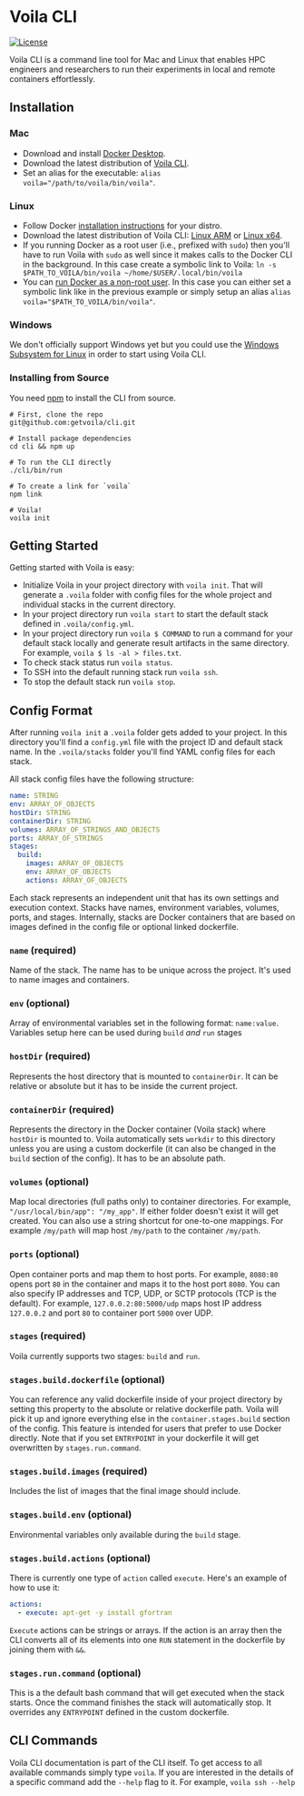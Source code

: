 # Voila CLI

[![License](https://img.shields.io/badge/License-Apache%202.0-blue.svg)](https://github.com/gitbucket/gitbucket/blob/master/LICENSE)

Voila CLI is a command line tool for Mac and Linux that enables HPC engineers and researchers to run their experiments in local and remote containers effortlessly.

## Installation

### Mac

- Download and install [Docker Desktop](https://download.docker.com/mac/stable/Docker.dmg).
- Download the latest distribution of [Voila CLI](https://voila-cli-tarballs.s3-us-west-2.amazonaws.com/voila-darwin-x64.tar.gz).
- Set an alias for the executable: `alias voila="/path/to/voila/bin/voila"`.

### Linux

- Follow Docker [installation instructions](https://docs.docker.com/install/linux/docker-ce/ubuntu/) for your distro.
- Download the latest distribution of Voila CLI: [Linux ARM](https://voila-cli-tarballs.s3-us-west-2.amazonaws.com/voila-linux-arm.tar.gz) or [Linux x64](https://voila-cli-tarballs.s3-us-west-2.amazonaws.com/voila-linux-x64.tar.gz).
- If you running Docker as a root user (i.e., prefixed with `sudo`) then you'll have to run Voila with `sudo` as well since it makes calls to the Docker CLI in the background. In this case create a symbolic link to Voila: `ln -s $PATH_TO_VOILA/bin/voila ~/home/$USER/.local/bin/voila`
- You can [run Docker as a non-root user](https://docs.docker.com/install/linux/linux-postinstall/). In this case you can either set a symbolic link like in the previous example or simply setup an alias `alias voila="$PATH_TO_VOILA/bin/voila"`.

### Windows

We don't officially support Windows yet but you could use the [Windows Subsystem for Linux](https://docs.microsoft.com/en-us/windows/wsl/install-win10) in order to start using Voila CLI.

### Installing from Source

You need [npm](https://nodejs.org/en/) to install the CLI from source.

```shell
# First, clone the repo
git@github.com:getvoila/cli.git

# Install package dependencies
cd cli && npm up

# To run the CLI directly 
./cli/bin/run

# To create a link for `voila`
npm link

# Voila!
voila init
```

## Getting Started

Getting started with Voila is easy:

- Initialize Voila in your project directory with `voila init`. That will generate a `.voila` folder with config files for the whole project and individual stacks in the current directory.
- In your project directory run `voila start` to start the default stack defined in `.voila/config.yml`.
- In your project directory run `voila $ COMMAND` to run a command for your default stack locally and generate result artifacts in the same directory. For example, `voila $ ls -al > files.txt`.
- To check stack status run `voila status`.
- To SSH into the default running stack run `voila ssh`.
- To stop the default stack run `voila stop`.

## Config Format

After running `voila init` a `.voila` folder gets added to your project. In this directory you'll find a `config.yml` file with the project ID and default stack name. In the `.voila/stacks` folder you'll find YAML config files for each stack.

All stack config files have the following structure:

```yaml
name: STRING
env: ARRAY_OF_OBJECTS
hostDir: STRING
containerDir: STRING
volumes: ARRAY_OF_STRINGS_AND_OBJECTS
ports: ARRAY_OF_STRINGS
stages:
  build:
    images: ARRAY_OF_OBJECTS
    env: ARRAY_OF_OBJECTS
    actions: ARRAY_OF_OBJECTS
```

Each stack represents an independent unit that has its own settings and execution context. Stacks have names, environment variables, volumes, ports, and stages. Internally, stacks are Docker containers that are based on images defined in the config file or optional linked dockerfile.

### `name` (required)

Name of the stack. The name has to be unique across the project. It's used to name images and containers.

### `env` (optional)

Array of environmental variables set in the following format: `name:value`. Variables setup here can be used during `build` *and* `run` stages

### `hostDir` (required)

Represents the host directory that is mounted to `containerDir`. It can be relative or absolute but it has to be inside the current project.

### `containerDir` (required)

Represents the directory in the Docker container (Voila stack) where `hostDir` is mounted to. Voila automatically sets `workdir` to this directory unless you are using a custom dockerfile (it can also be changed in the `build` section of the config). It has to be an absolute path.

### `volumes` (optional)

Map local directories (full paths only) to container directories. For example, `"/usr/local/bin/app": "/my_app"`. If either folder doesn't exist it will get created. You can also use a string shortcut for one-to-one mappings. For example `/my/path` will map host `/my/path` to the container `/my/path`.

### `ports` (optional)

Open container ports and map them to host ports. For example, `8080:80` opens port `80` in the container and maps it to the host port `8080`. You can also specify IP addresses and TCP, UDP, or SCTP protocols (TCP is the default). For example, `127.0.0.2:80:5000/udp` maps host IP address `127.0.0.2` and port `80` to container port `5000` over UDP.

### `stages` (required)

Voila currently supports two stages: `build` and `run`.

### `stages.build.dockerfile` (optional)

You can reference any valid dockerfile inside of your project directory by setting this property to the absolute or relative dockerfile path. Voila will pick it up and ignore everything else in the `container.stages.build` section of the config. This feature is intended for users that prefer to use Docker directly. Note that if you set `ENTRYPOINT` in your dockerfile it will get overwritten by `stages.run.command`.

### `stages.build.images` (required)

Includes the list of images that the final image should include.

### `stages.build.env` (optional)

Environmental variables only available during the `build` stage.

### `stages.build.actions` (optional)

There is currently one type of `action` called `execute`. Here's an example of how to use it:

```yaml
actions:
  - execute: apt-get -y install gfortran
```

`Execute` actions can be strings or arrays. If the action is an array then the CLI converts all of its elements into one `RUN` statement in the dockerfile by joining them with `&&`.

### `stages.run.command` (optional)

This is a the default bash command that will get executed when the stack starts. Once the command finishes the stack will automatically stop. It overrides any `ENTRYPOINT` defined in the custom dockerfile. 

## CLI Commands

Voila CLI documentation is part of the CLI itself. To get access to all available commands simply type `voila`. If you are interested in the details of a specific command add the `--help` flag to it. For example, `voila ssh --help`
